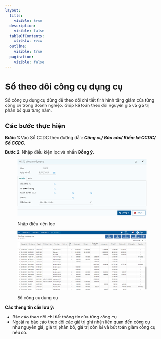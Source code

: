 ```yaml
---
layout:
  title:
    visible: true
  description:
    visible: false
  tableOfContents:
    visible: true
  outline:
    visible: true
  pagination:
    visible: false
---
```


# Sổ theo dõi công cụ dụng cụ

Sổ công cụ dụng cụ dùng để theo dõi chi tiết tình hình tăng giảm của từng công cụ trong doanh nghiệp. Giúp kế toán theo dõi nguyên giá và giá trị phân bổ qua từng năm.

## Các bước thực hiện

**Bước 1:** Vào Sổ CCDC theo đường dẫn: _**Công cụ/ Báo cáo/ Kiểm kê CCDC/ Sổ CCDC.**_

**Bước 2:** Nhập điều kiện lọc và nhấn **Đồng ý.**

<figure><img src="../../.gitbook/assets/image (174).png" alt=""><figcaption><p>Nhập điều kiện lọc </p></figcaption></figure>

<figure><img src="../../.gitbook/assets/image (176).png" alt=""><figcaption><p>Sổ công cụ dụng cụ</p></figcaption></figure>

**Các thông tin cần lưu ý:**

* Báo cáo theo dõi chi tiết thông tin của từng công cụ.
* Ngoài ra báo cáo theo dõi các giá trị ghi nhận liên quan đến công cụ như nguyên giá, giá trị phân bổ, giá trị còn lại và bút toán giảm công cụ nếu có.
